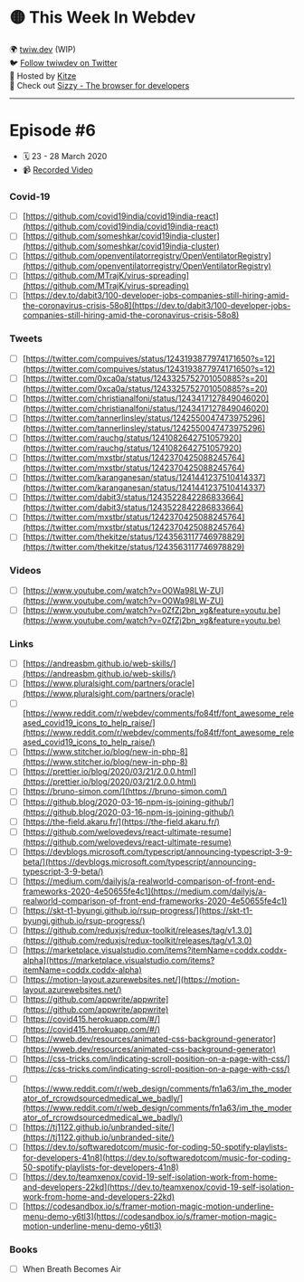 # 🟡 This Week In Webdev  
🌍 [twiw.dev](https://twiw.dev) (WIP)  
🐦 [Follow twiwdev on Twitter](https://twitter.com/twiwdev)   
🤠 Hosted by [Kitze](https://twitter.com/kitze)  
💜 Check out [Sizzy - The browser for developers](https://sizzy.co)  

---

# Episode #6 
- 🗓 23 - 28 March 2020
- 📹 [Recorded Video](https://www.twitch.tv/videos/577487553)

### Covid-19
- [ ]  [https://github.com/covid19india/covid19india-react](https://github.com/covid19india/covid19india-react)
- [ ]  [https://github.com/someshkar/covid19india-cluster](https://github.com/someshkar/covid19india-cluster)
- [ ]  [https://github.com/openventilatorregistry/OpenVentilatorRegistry](https://github.com/openventilatorregistry/OpenVentilatorRegistry)
- [ ]  [https://github.com/MTrajK/virus-spreading](https://github.com/MTrajK/virus-spreading)
- [ ]  [https://dev.to/dabit3/100-developer-jobs-companies-still-hiring-amid-the-coronavirus-crisis-58o8](https://dev.to/dabit3/100-developer-jobs-companies-still-hiring-amid-the-coronavirus-crisis-58o8)

### Tweets
- [ ]  [https://twitter.com/compuives/status/1243193877974171650?s=12](https://twitter.com/compuives/status/1243193877974171650?s=12)
- [ ]  [https://twitter.com/0xca0a/status/1243325752701050885?s=20](https://twitter.com/0xca0a/status/1243325752701050885?s=20)
- [ ]  [https://twitter.com/christianalfoni/status/1243417127849046020](https://twitter.com/christianalfoni/status/1243417127849046020)
- [ ]  [https://twitter.com/tannerlinsley/status/1242550047473975296](https://twitter.com/tannerlinsley/status/1242550047473975296)
- [ ]  [https://twitter.com/rauchg/status/1241082642751057920](https://twitter.com/rauchg/status/1241082642751057920)
- [ ]  [https://twitter.com/mxstbr/status/1242370425088245764](https://twitter.com/mxstbr/status/1242370425088245764)
- [ ]  [https://twitter.com/karanganesan/status/1241441237510414337](https://twitter.com/karanganesan/status/1241441237510414337)
- [ ]  [https://twitter.com/dabit3/status/1243522842286833664](https://twitter.com/dabit3/status/1243522842286833664)
- [ ]  [https://twitter.com/mxstbr/status/1242370425088245764](https://twitter.com/mxstbr/status/1242370425088245764)
- [ ]  [https://twitter.com/thekitze/status/1243563117746978829](https://twitter.com/thekitze/status/1243563117746978829)

### Videos
- [ ]  [https://www.youtube.com/watch?v=O0Wa98LW-ZU](https://www.youtube.com/watch?v=O0Wa98LW-ZU)
- [ ]  [https://www.youtube.com/watch?v=0ZfZj2bn_xg&feature=youtu.be](https://www.youtube.com/watch?v=0ZfZj2bn_xg&feature=youtu.be)

### Links
- [ ]  [https://andreasbm.github.io/web-skills/](https://andreasbm.github.io/web-skills/)
- [ ]  [https://www.pluralsight.com/partners/oracle](https://www.pluralsight.com/partners/oracle)
- [ ]  [https://www.reddit.com/r/webdev/comments/fo84tf/font_awesome_released_covid19_icons_to_help_raise/](https://www.reddit.com/r/webdev/comments/fo84tf/font_awesome_released_covid19_icons_to_help_raise/)
- [ ]  [https://www.stitcher.io/blog/new-in-php-8](https://www.stitcher.io/blog/new-in-php-8)
- [ ]  [https://prettier.io/blog/2020/03/21/2.0.0.html](https://prettier.io/blog/2020/03/21/2.0.0.html)
- [ ]  [https://bruno-simon.com/](https://bruno-simon.com/)
- [ ]  [https://github.blog/2020-03-16-npm-is-joining-github/](https://github.blog/2020-03-16-npm-is-joining-github/)
- [ ]  [https://the-field.akaru.fr/](https://the-field.akaru.fr/)
- [ ]  [https://github.com/welovedevs/react-ultimate-resume](https://github.com/welovedevs/react-ultimate-resume)
- [ ]  [https://devblogs.microsoft.com/typescript/announcing-typescript-3-9-beta/](https://devblogs.microsoft.com/typescript/announcing-typescript-3-9-beta/)
- [ ]  [https://medium.com/dailyjs/a-realworld-comparison-of-front-end-frameworks-2020-4e50655fe4c1](https://medium.com/dailyjs/a-realworld-comparison-of-front-end-frameworks-2020-4e50655fe4c1)
- [ ]  [https://skt-t1-byungi.github.io/rsup-progress/](https://skt-t1-byungi.github.io/rsup-progress/)
- [ ]  [https://github.com/reduxjs/redux-toolkit/releases/tag/v1.3.0](https://github.com/reduxjs/redux-toolkit/releases/tag/v1.3.0)
- [ ]  [https://marketplace.visualstudio.com/items?itemName=coddx.coddx-alpha](https://marketplace.visualstudio.com/items?itemName=coddx.coddx-alpha)
- [ ]  [https://motion-layout.azurewebsites.net/](https://motion-layout.azurewebsites.net/)
- [ ]  [https://github.com/appwrite/appwrite](https://github.com/appwrite/appwrite)
- [ ]  [https://covid415.herokuapp.com/#/](https://covid415.herokuapp.com/#/)
- [ ]  [https://wweb.dev/resources/animated-css-background-generator](https://wweb.dev/resources/animated-css-background-generator)
- [ ]  [https://css-tricks.com/indicating-scroll-position-on-a-page-with-css/](https://css-tricks.com/indicating-scroll-position-on-a-page-with-css/)
- [ ]  [https://www.reddit.com/r/web_design/comments/fn1a63/im_the_moderator_of_rcrowdsourcedmedical_we_badly/](https://www.reddit.com/r/web_design/comments/fn1a63/im_the_moderator_of_rcrowdsourcedmedical_we_badly/)
- [ ]  [https://tj1122.github.io/unbranded-site/](https://tj1122.github.io/unbranded-site/)
- [ ]  [https://dev.to/softwaredotcom/music-for-coding-50-spotify-playlists-for-developers-41n8](https://dev.to/softwaredotcom/music-for-coding-50-spotify-playlists-for-developers-41n8)
- [ ]  [https://dev.to/teamxenox/covid-19-self-isolation-work-from-home-and-developers-22kd](https://dev.to/teamxenox/covid-19-self-isolation-work-from-home-and-developers-22kd)
- [ ]  [https://codesandbox.io/s/framer-motion-magic-motion-underline-menu-demo-y6tl3](https://codesandbox.io/s/framer-motion-magic-motion-underline-menu-demo-y6tl3)

### Books
- [ ]  When Breath Becomes Air
